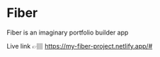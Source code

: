 # Fiber
Fiber is an imaginary portfolio builder app

Live link 👉🏽 https://my-fiber-project.netlify.app/#

